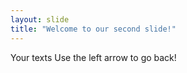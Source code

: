 ```yaml
---
layout: slide
title: "Welcome to our second slide!"
---
```

Your texts
Use the left arrow to go back!

